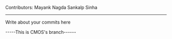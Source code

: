 Contributors:
Mayank Nagda
Sankalp Sinha

-----------------------------
Write about your commits here

-----This is CMOS's branch------
